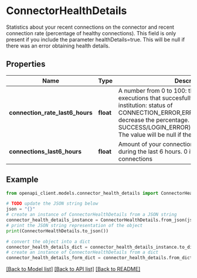 # ConnectorHealthDetails

Statistics about your recent connections on the connector and recent connection rate (percentage of healthy connections). This field is only present if you include the parameter healthDetails=true. This will be null if there was an error obtaining health details.

## Properties

Name | Type | Description | Notes
------------ | ------------- | ------------- | -------------
**connection_rate_last6_hours** | **float** | A number from 0 to 100: the percentage of executions that succesfully connect to the institution: status of CONNECTION_ERROR,ERROR,SITE_NOT_AVAILABLE decrease the percentage. Any other status (like SUCCESS/LOGIN_ERROR) increase the percentage. The value will be null if there were no connections | [optional] 
**connections_last6_hours** | **float** | Amount of your connections for this connector during the last 6 hours. 0 if there were no connections | [optional] 

## Example

```python
from openapi_client.models.connector_health_details import ConnectorHealthDetails

# TODO update the JSON string below
json = "{}"
# create an instance of ConnectorHealthDetails from a JSON string
connector_health_details_instance = ConnectorHealthDetails.from_json(json)
# print the JSON string representation of the object
print(ConnectorHealthDetails.to_json())

# convert the object into a dict
connector_health_details_dict = connector_health_details_instance.to_dict()
# create an instance of ConnectorHealthDetails from a dict
connector_health_details_form_dict = connector_health_details.from_dict(connector_health_details_dict)
```
[[Back to Model list]](../README.md#documentation-for-models) [[Back to API list]](../README.md#documentation-for-api-endpoints) [[Back to README]](../README.md)


